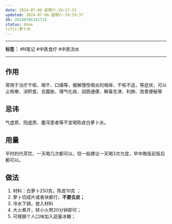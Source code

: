 ```yaml
---
date: 2024-07-06-星期六-19:17:33
updated: 2024-07-06-星期六-19:29:37
ID: 20240706191733
status: done
titli:萝卜水
---
```

---
**标签：** #N笔记 #中医食疗 #中医汤水  

---
## 作用
常用于治疗干咳、咽干、口燥等，缓解慢性咽炎的咽痒、干咳不适，等症状，可以止咳嗽、消积食、去腹胀、理气化痰、润肠通便、解毒生津、利肺、改善便秘等

## 忌讳
气虚质、阳虚质、腹泻患者等不宜喝陈皮白萝卜水。

## 用量
平时的代茶饮，一天喝几次都可以，但一般建议一天喝3次为宜，早中晚饭前饭后都可以。


## 做法
1. 材料：白萝卜250克，陈皮10克 ；
2. 萝卜切成片或者块都行，**不要去皮；**
3. 冷水下锅，放入材料
4. 大火煮开，转小火熬20分钟即可；
5. 可根据个人口味加入适量冰糖；


